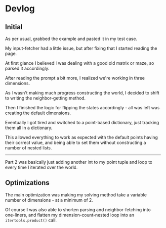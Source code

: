 # Devlog

## Initial

As per usual, grabbed the example and pasted it in my test case.

My input-fetcher had a little issue, but after fixing that I started reading the page.

At first glance I believed I was dealing with a good old matrix or maze, so parsed it accordingly.

After reading the prompt a bit more, I realized we're working in three dimensions.

As I wasn't making much progress constructing the world, I decided to shift to writing the neighbor-getting method.

Then I finished the logic for flipping the states accordingly - all was left was creating the default dimensions.

Eventually I got tired and switched to a point-based dictionary, just tracking them all in a dictionary.

This allowed everything to work as expected with the default points having their correct value, and being able to set them without constructing a number of nested lists.

***

Part 2 was basically just adding another int to my point tuple and loop to every time I iterated over the world.

## Optimizations

The main optimization was making my solving method take a variable number of dimensions - at a minimum of 2.

Of course I was also able to shorten parsing and neighbor-fetching into one-liners, and flatten my dimension-count-nested loop into an `itertools.product()` call.
